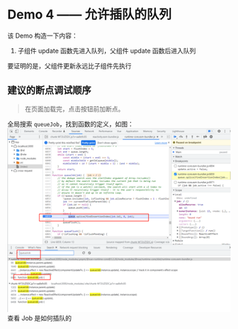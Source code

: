 # Demo 4 —— 允许插队的队列

该 Demo 构造一下内容：
1. 子组件 update 函数先进入队列，父组件 update 函数后进入队列

要证明的是，父组件更新永远比子组件先执行

## 建议的断点调试顺序
> 在页面加载完，点击按钮前加断点。

全局搜索 `queueJob`，找到函数的定义，如图：
![img_1.png](img_1.png)
查看 Job 是如何插队的

